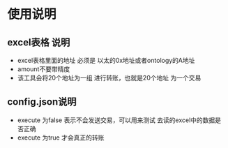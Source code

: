 # 使用说明
## excel表格 说明
* excel表格里面的地址 必须是 以太的0x地址或者ontology的A地址
* amount不要带精度
* 该工具会将20个地址为一组  进行转账，也就是20个地址 为一个交易

## config.json说明

* execute  为false 表示不会发送交易，可以用来测试 去读的excel中的数据是否正确
* execute 为true   才会真正的转账

